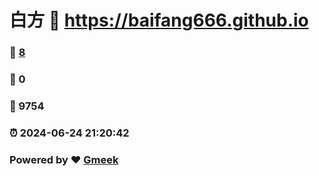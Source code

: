 # 白方 :link: https://baifang666.github.io 
### :page_facing_up: [8](https://baifang666.github.io/tag.html) 
### :speech_balloon: 0 
### :hibiscus: 9754 
### :alarm_clock: 2024-06-24 21:20:42 
### Powered by :heart: [Gmeek](https://github.com/Meekdai/Gmeek)
